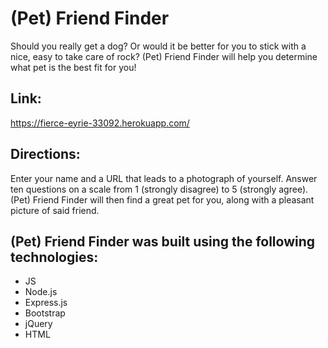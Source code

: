# (Pet) Friend Finder

Should you really get a dog? Or would it be better for you to stick with a nice, easy to take care of rock? (Pet) Friend Finder will help you determine what pet is the best fit for you!

## Link:

https://fierce-eyrie-33092.herokuapp.com/

## Directions:

Enter your name and a URL that leads to a photograph of yourself. Answer ten questions on a scale from 1 (strongly disagree) to 5 (strongly agree). (Pet) Friend Finder will then find a great pet for you, along with a pleasant picture of said friend.

 ## (Pet) Friend Finder was built using the following technologies:
* JS
* Node.js
* Express.js
* Bootstrap
* jQuery
* HTML
